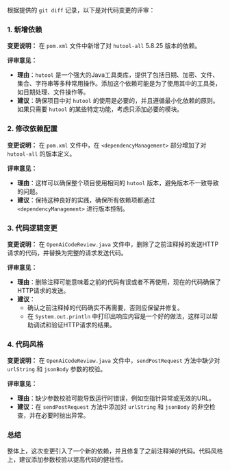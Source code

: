 根据提供的 `git diff` 记录，以下是对代码变更的评审：

### 1. 新增依赖

**变更说明：**
在 `pom.xml` 文件中新增了对 `hutool-all` 5.8.25 版本的依赖。

**评审意见：**
- **理由**：`hutool` 是一个强大的Java工具类库，提供了包括日期、加密、文件、集合、字符串等多种常用操作。添加这个依赖可能是为了使用其中的工具类，如日期处理、文件操作等。
- **建议**：确保项目中对 `hutool` 的使用是必要的，并且遵循最小化依赖的原则。如果只需要 `hutool` 的某些特定功能，考虑只添加必要的模块。

### 2. 修改依赖配置

**变更说明：**
在 `pom.xml` 文件中，在 `<dependencyManagement>` 部分增加了对 `hutool-all` 的版本定义。

**评审意见：**
- **理由**：这样可以确保整个项目使用相同的 `hutool` 版本，避免版本不一致导致的问题。
- **建议**：保持这种良好的实践，确保所有依赖项都通过 `<dependencyManagement>` 进行版本控制。

### 3. 代码逻辑变更

**变更说明：**
在 `OpenAiCodeReview.java` 文件中，删除了之前注释掉的发送HTTP请求的代码，并替换为完整的请求发送代码。

**评审意见：**
- **理由**：删除注释可能意味着之前的代码有误或者不再使用，现在的代码确保了HTTP请求的发送。
- **建议**：
  - 确认之前注释掉的代码确实不再需要，否则应保留并修复。
  - 在 `System.out.println` 中打印出响应内容是一个好的做法，这样可以帮助调试和验证HTTP请求的结果。

### 4. 代码风格

**变更说明：**
在 `OpenAiCodeReview.java` 文件中，`sendPostRequest` 方法中缺少对 `urlString` 和 `jsonBody` 参数的校验。

**评审意见：**
- **理由**：缺少参数校验可能导致运行时错误，例如空指针异常或无效的URL。
- **建议**：在 `sendPostRequest` 方法中添加对 `urlString` 和 `jsonBody` 的非空检查，并在必要时抛出异常。

### 总结

整体上，这次变更引入了一个新的依赖，并且修复了之前注释掉的代码。代码风格上，建议添加参数校验以提高代码的健壮性。